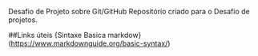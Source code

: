 Desafio de Projeto sobre Git/GitHub
Repositório criado para o Desafio de projetos.

##Links úteis
{Sintaxe Basica markdow}(https://www.markdownguide.org/basic-syntax/)




